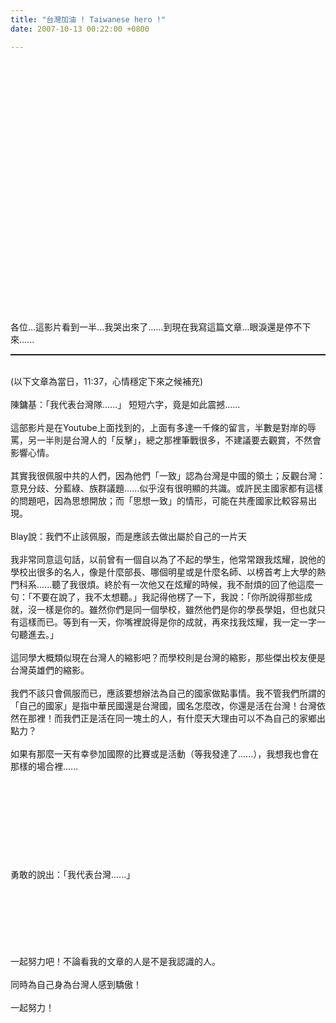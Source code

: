```yaml
---
title: "台灣加油 ! Taiwanese hero !"
date: 2007-10-13 00:22:00 +0800

---
```


 <object width="425" height="350">



<embed width="425" height="350" src="http://www.youtube.com/v/DQqkKzxuQG8" type="application/x-shockwave-flash" wmode="transparent"></embed></object><br /><br /><br />各位...這影片看到一半...我哭出來了......到現在我寫這篇文章...眼淚還是停不下來......<br /><hr style="width: 100%; height: 2px;" /><br />(以下文章為當日，11:37，心情穩定下來之候補充)<br /><br />陳鏞基：「我代表台灣隊......」 短短六字，竟是如此震撼......<br /><br />這部影片是在Youtube上面找到的，上面有多達一千條的留言，半數是對岸的辱罵，另一半則是台灣人的「反擊」，總之那裡筆戰很多，不建議要去觀賞，不然會影響心情。<br /><br />其實我很佩服中共的人們，因為他們「一致」認為台灣是中國的領土；反觀台灣：意見分歧、分藍綠、族群議題......似乎沒有很明顯的共識。或許民主國家都有這樣的問題吧，因為思想開放；而「思想一致」的情形，可能在共產國家比較容易出現。<br /><br />Blay說：我們不止該佩服，而是應該去做出屬於自己的一片天<br /><br />我非常同意這句話，以前曾有一個自以為了不起的學生，他常常跟我炫耀，說他的學校出很多的名人，像是什麼部長、哪個明星或是什麼名師、以榜首考上大學的熱門科系......聽了我很煩。終於有一次他又在炫耀的時候，我不耐煩的回了他這麼一句：「不要在說了，我不太想聽。」我記得他楞了一下，我說：「你所說得那些成就，沒一樣是你的。雖然你們是同一個學校，雖然他們是你的學長學姐，但也就只有這樣而已。等到有一天，你嘴裡說得是你的成就，再來找我炫耀，我一定一字一句聽進去。」<br /><br />這同學大概類似現在台灣人的縮影吧？而學校則是台灣的縮影，那些傑出校友便是台灣英雄們的縮影。<br /><br />我們不該只會佩服而已，應該要想辦法為自己的國家做點事情。我不管我們所謂的「自己的國家」是指中華民國還是台灣國，國名怎麼改，你還是活在台灣！台灣依然在那裡！而我們正是活在同一塊土的人，有什麼天大理由可以不為自己的家鄉出點力？<br /><br />如果有那麼一天有幸參加國際的比賽或是活動（等我發達了......），我想我也會在那樣的場合裡......<br /><br /><br /><br /><br /><br /><br /><br /><br /><br />勇敢的說出：「我代表台灣......」<br /><br /><br /><br /><br /><br /><br /><br />一起努力吧！不論看我的文章的人是不是我認識的人。<br /><br />同時為自己身為台灣人感到驕傲！<br /><br />一起努力！<br />
